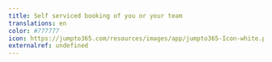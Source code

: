 ```yaml
---
title: Self serviced booking of you or your team
translations: en
color: #777777
icon: https://jumpto365.com/resources/images/app/jumpto365-Icon-white.png
externalref: undefined
---
```

  



